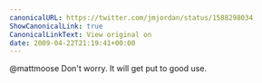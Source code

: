 ```yaml
---
canonicalURL: https://twitter.com/jmjordan/status/1588298034
ShowCanonicalLink: true
CanonicalLinkText: View original on
date: 2009-04-22T21:19:41+00:00
---
```

@mattmoose Don't worry. It will get put to good use.